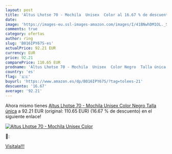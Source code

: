 ```yaml
---
layout: post
title: 'Altus Lhotse 70 - Mochila  Unisex  Color al 16.67 % de descuento'
date: 
image: 'https://images-eu.ssl-images-amazon.com/images/I/41BNwhDM1OL._SL200_.jpg'
comments: true
category: ofertas
author: ring
slug: 'B016IPY67S-es'
actualPrice: 92.21 EUR
currency: EUR
price: 92.21
comparePrice: 110.65 EUR
prodname: 'Altus Lhotse 70 - Mochila  Unisex  Color Negro  Talla única'
country: 'es'
flag: '🇪🇸'
buyurl: 'https://www.amazon.es/dp/B016IPY67S/?tag=tolees-21'
descuento: '16.67'
average: '92.21'
---
```


Ahora mismo tienes [Altus Lhotse 70 - Mochila  Unisex  Color Negro  Talla única](https://www.amazon.es/dp/B016IPY67S/?tag=tolees-21) a 92.21 EUR (original: 110.65 EUR) (16.67 %  de descuento) en el siguiente enlace!

[![Altus Lhotse 70 - Mochila  Unisex  Color](https://images-eu.ssl-images-amazon.com/images/I/41BNwhDM1OL._SL200_.jpg)](https://www.amazon.es/dp/B016IPY67S/?tag=tolees-21)

🔎:


[Visítala!!!](https://www.amazon.es/dp/B016IPY67S/?tag=tolees-21)
